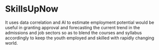 # SkillsUpNow
It uses data correlation and AI to estimate employment potential would be useful in granting  approval and forecasting the current trend in the admissions and job sectors so as to blend the courses and syllabus  accordingly to keep the youth employed and skilled with rapidly changing world.
